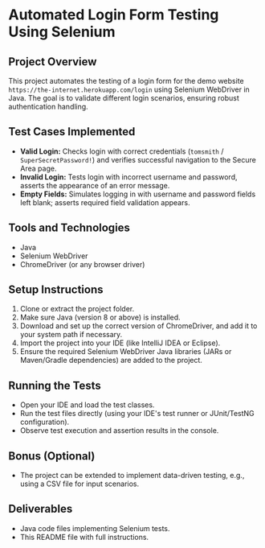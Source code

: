 # Automated Login Form Testing Using Selenium

## Project Overview
This project automates the testing of a login form for the demo website `https://the-internet.herokuapp.com/login` using Selenium WebDriver in Java. The goal is to validate different login scenarios, ensuring robust authentication handling.

## Test Cases Implemented
- **Valid Login:** Checks login with correct credentials (`tomsmith` / `SuperSecretPassword!`) and verifies successful navigation to the Secure Area page.
- **Invalid Login:** Tests login with incorrect username and password, asserts the appearance of an error message.
- **Empty Fields:** Simulates logging in with username and password fields left blank; asserts required field validation appears.

## Tools and Technologies
- Java
- Selenium WebDriver
- ChromeDriver (or any browser driver)

## Setup Instructions
1. Clone or extract the project folder.
2. Make sure Java (version 8 or above) is installed.
3. Download and set up the correct version of ChromeDriver, and add it to your system path if necessary.
4. Import the project into your IDE (like IntelliJ IDEA or Eclipse).
5. Ensure the required Selenium WebDriver Java libraries (JARs or Maven/Gradle dependencies) are added to the project.

## Running the Tests
- Open your IDE and load the test classes.
- Run the test files directly (using your IDE's test runner or JUnit/TestNG configuration).
- Observe test execution and assertion results in the console.

## Bonus (Optional)
- The project can be extended to implement data-driven testing, e.g., using a CSV file for input scenarios.

## Deliverables
- Java code files implementing Selenium tests.
- This README file with full instructions.

